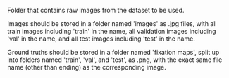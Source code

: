 Folder that contains raw images from the dataset to be used.

Images should be stored in a folder named 'images' as .jpg files, with all train images including 'train' in the name, all validation images including 'val' in the name, and all test images including 'test' in the name.

Ground truths should be stored in a folder named 'fixation maps', split up into folders named 'train', 'val', and 'test', as .png, with the exact same file name (other than ending) as the corresponding image.
